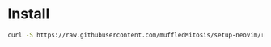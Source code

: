 # Install

```bash
curl -S https://raw.githubusercontent.com/muffledMitosis/setup-neovim/refs/heads/main/install.sh | bash
```
